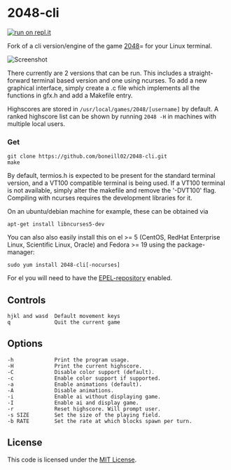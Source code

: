 # 2048-cli

[![run on repl.it](http://repl.it/badge/github/tiehuis/2048-cli)](https://repl.it/github/tiehuis/2048-cli)

Fork of a cli version/engine of the game [2048](https://github.com/gabrielecirulli/2048)=
for your Linux terminal.

![Screenshot](http://i.imgur.com/qTfXP4J.png)

There currently are 2 versions that can be run. This includes a straight-forward
terminal based version and one using ncurses. To add a new graphical interface,
simply create a .c file which implements all the functions in gfx.h and add a
Makefile entry.

Highscores are stored in `/usr/local/games/2048/[username]` by default. A ranked
highscore list can be shown by running `2048 -H` in machines with multiple local
users.

### Get
    git clone https://github.com/boneill02/2048-cli.git
    make

By default, termios.h is expected to be present for the standard terminal
version, and a VT100 compatible terminal is being used. If a VT100 terminal is
not available, simply alter the makefile and remove the '-DVT100' flag.
Compiling with ncurses requires the development libraries for it.

On an ubuntu/debian machine for example, these can be obtained via

```
apt-get install libncurses5-dev
```

You can also also easily install this on el >= 5 (CentOS, RedHat Enterprise Linux,
Scientific Linux, Oracle) and Fedora >= 19 using the package-manager:

```
sudo yum install 2048-cli[-nocurses]
```

For el you will need to have the
[EPEL-repository](https://fedoraproject.org/wiki/EPEL/FAQ#How_can_I_install_the_packages_from_the_EPEL_software_repository.3F)
enabled.

## Controls
    hjkl and wasd  Default movement keys
    q              Quit the current game

## Options
    -h             Print the program usage.
    -H             Print the current highscore.
    -C             Disable color support (default).
    -c             Enable color support if supported.
    -a             Enable animations (default).
    -A             Disable animations.
    -i             Enable ai without displaying game.
    -I             Enable ai and display game.
    -r             Reset highscore. Will prompt user.
    -s SIZE        Set the size of the playing field.
    -b RATE        Set the rate at which blocks spawn per turn.

## License
This code is licensed under the
[MIT License](https://github.com/Tiehuis/2048-cli/blob/master/LICENSE).
